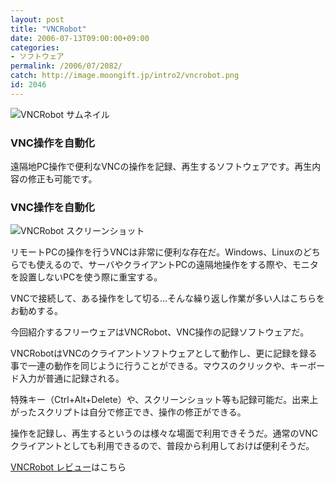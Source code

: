 ```yaml
---
layout: post
title: "VNCRobot"
date: 2006-07-13T09:00:00+09:00
categories:
- ソフトウェア
permalink: /2006/07/2082/
catch: http://image.moongift.jp/intro2/vncrobot.png
id: 2046
---
```

 ![VNCRobot サムネイル](http://image.moongift.jp/intro2/vncrobot.t.png "VNCRobot サムネイル")
  

### VNC操作を自動化
  
遠隔地PC操作で便利なVNCの操作を記録、再生するソフトウェアです。再生内容の修正も可能です。  
<!--more-->  

### VNC操作を自動化
  

![VNCRobot スクリーンショット](http://image.moongift.jp/intro2/vncrobot.png "VNCRobot スクリーンショット")

  

リモートPCの操作を行うVNCは非常に便利な存在だ。Windows、Linuxのどちらでも使えるので、サーバやクライアントPCの遠隔地操作をする際や、モニタを設置しないPCを使う際に重宝する。

  

VNCで接続して、ある操作をして切る…そんな繰り返し作業が多い人はこちらをお勧めする。

  

今回紹介するフリーウェアはVNCRobot、VNC操作の記録ソフトウェアだ。

  

VNCRobotはVNCのクライアントソフトウェアとして動作し、更に記録を録る事で一連の動作を同じように行うことができる。マウスのクリックや、キーボード入力が普通に記録される。

  

特殊キー（Ctrl+Alt+Delete）や、スクリーンショット等も記録可能だ。出来上がったスクリプトは自分で修正でき、操作の修正ができる。

  

操作を記録し、再生するというのは様々な場面で利用できそうだ。通常のVNCクライアントとしても利用できるので、普段から利用しておけば便利そうだ。

  

[VNCRobot レビュー](http://fw.moongift.jp/review/i-2085.html)はこちら

